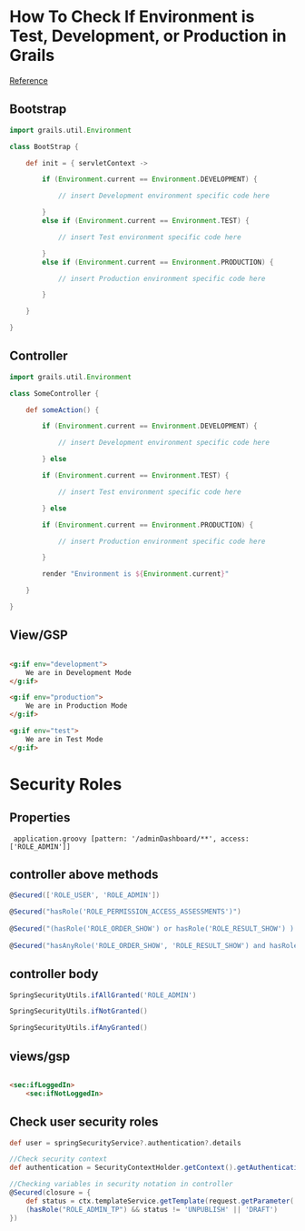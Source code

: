 # How To Check If Environment is Test, Development, or Production in Grails

[Reference](http://grails.asia/how-to-check-if-environment-is-test-development-or-production-in-grails)

## Bootstrap

```groovy
import grails.util.Environment

class BootStrap {

    def init = { servletContext ->

        if (Environment.current == Environment.DEVELOPMENT) {

            // insert Development environment specific code here 

        }
        else if (Environment.current == Environment.TEST) {

            // insert Test environment specific code here 

        }
        else if (Environment.current == Environment.PRODUCTION) {

            // insert Production environment specific code here 

        }

    }

}
```

## Controller

```groovy 
import grails.util.Environment 

class SomeController { 

    def someAction() {  

        if (Environment.current == Environment.DEVELOPMENT) { 

            // insert Development environment specific code here 

        } else  

        if (Environment.current == Environment.TEST) { 

            // insert Test environment specific code here 

        } else  

        if (Environment.current == Environment.PRODUCTION) { 

            // insert Production environment specific code here 

        } 

        render "Environment is ${Environment.current}" 

    } 

} 
```

## View/GSP

```html

<g:if env="development">
    We are in Development Mode
</g:if>

<g:if env="production">
    We are in Production Mode
</g:if>

<g:if env="test">
    We are in Test Mode
</g:if> 
```

# Security Roles

## Properties

```properties
 application.groovy [pattern: '/adminDashboard/**', access: ['ROLE_ADMIN']]
 ```

## controller above methods

```groovy 
@Secured(['ROLE_USER', 'ROLE_ADMIN']) 

@Secured("hasRole('ROLE_PERMISSION_ACCESS_ASSESSMENTS')") 
 
@Secured("(hasRole('ROLE_ORDER_SHOW') or hasRole('ROLE_RESULT_SHOW') ) and hasRole('ROLE_PERMISSION_ACCESS_ASSESSMENTS')") 
 
@Secured("hasAnyRole('ROLE_ORDER_SHOW', 'ROLE_RESULT_SHOW') and hasRole('ROLE_PERMISSION_ACCESS_ASSESSMENTS')") 
```

## controller body

```groovy
SpringSecurityUtils.ifAllGranted('ROLE_ADMIN')

SpringSecurityUtils.ifNotGranted()

SpringSecurityUtils.ifAnyGranted() 
```

## views/gsp

```html

<sec:ifLoggedIn>
    <sec:ifNotLoggedIn> 
```

## Check user security roles

```groovy
def user = springSecurityService?.authentication?.details

//Check security context 
def authentication = SecurityContextHolder.getContext().getAuthentication()

//Checking variables in security notation in controller 
@Secured(closure = {
    def status = ctx.templateService.getTemplate(request.getParameter('id')).status.name()
    (hasRole("ROLE_ADMIN_TP") && status != 'UNPUBLISH' || 'DRAFT')
}) 
```
